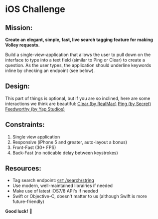 iOS Challenge
===

Mission:
---
**Create an elegant, simple, fast, live search tagging feature for making Volley requests.**

Build a single-view-application that allows the user to pull down on the interface to type into a text field (similar to Ping or Clear) to create a question. As the user types, the application should underline keywords inline by checking an endpoint (see below). 

Design:
---
This part of things is optional, but if you are so inclined, here are some interactions we think are beautiful:
[Clear (by RealMac)](https://raw.githubusercontent.com/VolleyIndustries/readme/master/development/assets/clear.mov)
[Ping (by Secret)](https://raw.githubusercontent.com/VolleyIndustries/readme/master/development/assets/ping.mov)
[Feedworthy (by Yap Studios)](https://raw.githubusercontent.com/VolleyIndustries/readme/master/development/assets/feedworthy.mov)

Constraints:
---
1. Single view application
2. Responsive (iPhone 5 and greater, auto-layout a bonus)
3. Front-Fast (30+ FPS)
4. Back-Fast (no noticable delay between keystrokes)

Resources:
---
- Tag search endpoint: [<code>GET</code> /search/string](http://volley-dev.herokuapp.com/search/string?string_query=Wondering%20what%20other%20ios%20developers%20use%20for%20package%20control)
- Use modern, well-maintained librairies if needed
- Make use of latest iOS7/8 API's if needed
- Swift or Objective-C, doesn't matter to us (although Swift is more future-friendly)

**Good luck!** :rocket:
